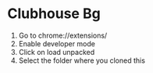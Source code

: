 # Clubhouse Bg

1. Go to chrome://extensions/
2. Enable developer mode
3. Click on load unpacked
4. Select the folder where you cloned this
